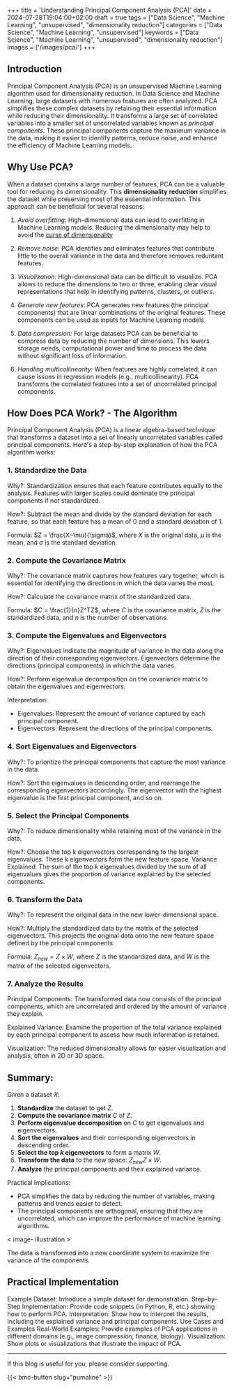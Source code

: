 +++
title = 'Understanding Principal Component Analysis (PCA)'
date = 2024-07-28T19:04:00+02:00
draft = true
tags = ["Data Science", "Machine Learning", "unsupervised", "dimensionality reduction"]
categories = ["Data Science", "Machine Learning", "unsupervised"]
keywords = ["Data Science", "Machine Learning", "unsupervised", "dimensionality reduction"]
images = ['/images/pca/']
+++

## Introduction

Principal Component Analysis (PCA) is an unsupervised Machine Learning algorithm used for dimensionality reduction. In Data Science and Machine Learning, large datasets with numerous features are often analyzed. PCA simplifies these complex datasets by retaining their essential information while reducing their dimensionality. It transforms a large set of correlated variables into a smaller set of uncorrelated variables known as *principal components*. These principal components capture the maximum variance in the data, making it easier to identify patterns, reduce noise, and enhance the efficiency of Machine Learning models.

## Why Use PCA?

When a dataset contains a large number of features, PCA can be a valuable tool for reducing its dimensionality. This **dimensionality reduction** simplifies the dataset while preserving most of the essential information. This approach can be beneficial for several reasons:

1. *Avoid overfitting*: High-dimensional data can lead to overfitting in Machine Learning models. Reducing the dimensionalty may help to avoid the [curse of dimensionality](https://en.wikipedia.org/wiki/Curse_of_dimensionality)

2. *Remove noise:* PCA identifies and eliminates features that contribute little to the overall variance in the data and therefore removes reduntant features.

3. *Visualization:* High-dimensional data can be difficult to visualize. PCA allows to reduce the dimensions to two or three, enabling clear visual representations that help in identifying patterns, clusters, or outliers.

4. *Generate new features:* PCA generates new features (the principal components) that are linear combinations of the original features. These components can be used as inputs for Machine Learning models.

5. *Data compression:* For large datasets PCA can be beneficial to compress data by reducing the number of dimensions. This lowers storage needs, computational power and time to process the data without significant loss of information.

6. *Handling multicollinearity:* When features are highly correlated, it can cause issues in regression models (e.g., multicollinearity). PCA transforms the correlated features into a set of uncorrelated principal components.


## How Does PCA Work? - The Algorithm


Principal Component Analysis (PCA) is a linear algebra-based technique that transforms a dataset into a set of linearly uncorrelated variables called principal components. Here's a step-by-step explanation of how the PCA algorithm works:

### 1. Standardize the Data

Why?: Standardization ensures that each feature contributes equally to the analysis. Features with larger scales could dominate the principal components if not standardized.

How?: Subtract the mean and divide by the standard deviation for each feature, so that each feature has a mean of 0 and a standard deviation of 1.

Formula: $Z = \frac{X−\mu}{\sigma}$, where $X$ is the original data, $\mu$ is the mean, and $\sigma$ is the standard deviation.

### 2. Compute the Covariance Matrix

Why?: The covariance matrix captures how features vary together, which is essential for identifying the directions in which the data varies the most.

How?: Calculate the covariance matrix of the standardized data.

Formula: $C = \frac{1}{n}Z^TZ$, where $C$ is the covariance matrix, $Z$ is the standardized data, and $n$ is the number of observations.

### 3. Compute the Eigenvalues and Eigenvectors

Why?: Eigenvalues indicate the magnitude of variance in the data along the direction of their corresponding eigenvectors. Eigenvectors determine the directions (principal components) in which the data varies.

How?: Perform eigenvalue decomposition on the covariance matrix to obtain the eigenvalues and eigenvectors.

Interpretation:
* Eigenvalues: Represent the amount of variance captured by each principal component.
* Eigenvectors: Represent the directions of the principal components.

### 4. Sort Eigenvalues and Eigenvectors

Why?: To prioritize the principal components that capture the most variance in the data.

How?: Sort the eigenvalues in descending order, and rearrange the corresponding eigenvectors accordingly. The eigenvector with the highest eigenvalue is the first principal component, and so on.

### 5. Select the Principal Components

Why?: To reduce dimensionality while retaining most of the variance in the data.

How?: Choose the top $k$ eigenvectors corresponding to the largest eigenvalues. These $k$ eigenvectors form the new feature space.
Variance Explained: The sum of the top $k$ eigenvalues divided by the sum of all eigenvalues gives the proportion of variance explained by the selected components.

### 6. Transform the Data

Why?: To represent the original data in the new lower-dimensional space.

How?: Multiply the standardized data by the matrix of the selected eigenvectors. This projects the original data onto the new feature space defined by the principal components.

Formula: $Z_{new} = Z \times W$, where $Z$ is the standardized data, and $W$ is the matrix of the selected eigenvectors.

### 7. Analyze the Results

Principal Components: The transformed data now consists of the principal components, which are uncorrelated and ordered by the amount of variance they explain.

Explained Variance: Examine the proportion of the total variance explained by each principal component to assess how much information is retained.

Visualization: The reduced dimensionality allows for easier visualization and analysis, often in 2D or 3D space.

## Summary:

Given a dataset $X$:

1. **Standardize** the dataset to get $Z$.
2. **Compute the covariance matrix** $C$ of $Z$.
3. **Perform eigenvalue decomposition** on $C$ to get eigenvalues and eigenvectors.
4. **Sort the eigenvalues** and their corresponding eigenvectors in descending order.
5. **Select the top $k$ eigenvectors** to form a matrix $W$.
6. **Transform the data** to the new space: $Z_{new} Z \times W$.
7. **Analyze** the principal components and their explained variance.

Practical Implications:

* PCA simplifies the data by reducing the number of variables, making patterns and trends easier to detect.
* The principal components are orthogonal, ensuring that they are uncorrelated, which can improve the performance of machine learning algorithms.

< image- illustration >

The data is transformed into a new coordinate system to maximize the variance of the components. 

## Practical Implementation

Example Dataset: Introduce a simple dataset for demonstration.
Step-by-Step Implementation: Provide code snippets (in Python, R, etc.) showing how to perform PCA.
Interpretation: Show how to interpret the results, including the explained variance and principal components.
Use Cases and Examples
Real-World Examples: Provide examples of PCA applications in different domains (e.g., image compression, finance, biology).
Visualization: Show plots or visualizations that illustrate the impact of PCA.

---
If this blog is useful for you, please consider supporting.

{{< bmc-button slug="pumaline" >}}

